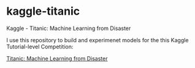 # kaggle-titanic
Kaggle - Titanic: Machine Learning from Disaster

I use this repository to build and experimenet models for the this Kaggle Tutorial-level Competition: 

[Titanic: Machine Learning from Disaster](http://www.kaggle.com/c/titanic-gettingStarted)
